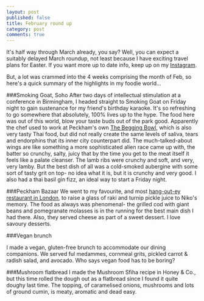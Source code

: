 ```yaml
---
layout: post
published: false
title: February round up
category: post
comments: true
---
```


It's half way through March already, you say? Well, you can expect a suitably delayed March roundup, not least because I have exciting travel plans for Easter. If you want more up to date info, keep up on my [Instagram](https://instagram.com/elenijr/).

But, a lot was crammed into the 4 weeks comprising the month of Feb, so here's a quick summary of the highlights in my foodie world...

###Smoking Goat, Soho
After two days of intellectual stimulation at a conference in Birmingham, I headed straight to Smoking Goat on Friday night to gain sustenance for my friend's birthday karaoke. It's so refreshing to go somewhere that absolutely, 100% lives up to the hype. The food here was out of this world, blow your taste buds out of the park good. Apparently the chef used to work at Peckham's own [The Begging Bowl](http://www.thebeggingbowl.co.uk/), which is also very tasty Thai food, but did not really create the same levels of saliva, tears and endorphins that its inner city counterpart did. The much-talked-about wings are like something a more sophisticated alien race came up with, the batter so crunchy, salty, juicy that by the time you get to the meat itself it feels like a palate cleanser. The lamb ribs were crunchy and soft, and very, very lamby. But the best dish of all was a cold-smoked aubergine with some sort of tasty grit on top- no idea what it is, but it is crunchy and very good. I also had a thai basil gin fizz, an ideal way to start a Friday night.

###Peckham Bazaar
We went to my favourite, and most [hang-out-ey restaurant in London](http://peckhambazaar.com/), to raise a glass of raki and turnip pickle juice to Niko's memory. The food as always was phenomenal- the grilled cod with giant beans and pomegranate molasses is in the running for the best main dish I had there. Also, they served cheese as part of a sweet dessert. I love savoury desserts.

###Vegan brunch

I made a vegan, gluten-free brunch to accommodate our dining companions. We served ful medammes, cornmeal grits, pickled carrot & radish salad, and avocado. Who says vegan food has to be boring?

###Mushroom flatbread
I made the Mushroom Sfiha recipe in Honey & Co., but this time rolled the dough out as a flatbread since I found it quite doughy last time. The topping, of caramelised onions, mushrooms and lots of ground cumin, is meaty, aromatic and dead easy.









